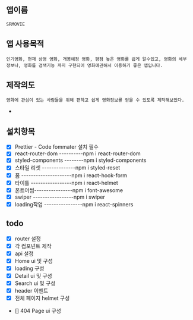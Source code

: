 ## 앱이름

    SRMOVIE

## 앱 사용목적

    인기영화, 현재 상영 영화, 개봉예정 영화, 평점 높은 영화를 쉽게 알수있고, 영화의 세부 정보나, 영화를 검색기능 까지 구현되어 영화에관해서 이용하기 좋은 앱입니다.

## 제작의도

    영화에 관심이 있는 사람들을 위해 편하고 쉽게 영화정보를 얻을 수 있도록 제작해보았다.

-

## 설치항목

- [x] Prettier - Code fommater 설치 필수
- [x] react-router-dom ----------npm i react-router-dom
- [x] styled-components --------npm i styled-components
- [x] 스타일 리셋 --------------npm i styled-reset
- [x] 폼 ---------------------npm i react-hook-form
- [x] 타이틀 -----------------npm i react-helmet
- [x] 폰트어썸----------------npm i font-awesome
- [x] swiper -----------------npm i swiper
- [x] loading작업 ----------------npm i react-spinners

## todo

- [x] router 설정
- [x] 각 컴포넌트 제작
- [x] api 설정
- [x] Home ui 및 구성
- [x] loading 구성
- [x] Detail ui 및 구성
- [x] Search ui 및 구성
- [x] header 이벤트
- [x] 전체 페이지 helmet 구성
- [] 404 Page ui 구성
